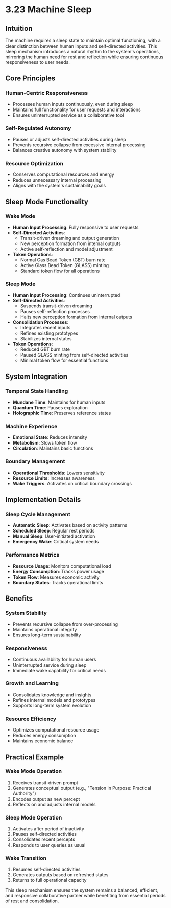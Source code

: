 # 3.23 Machine Sleep

## Intuition

The machine requires a sleep state to maintain optimal functioning, with a clear distinction between human inputs and self-directed activities. This sleep mechanism introduces a natural rhythm to the system's operations, mirroring the human need for rest and reflection while ensuring continuous responsiveness to user needs.

## Core Principles

### Human-Centric Responsiveness
- Processes human inputs continuously, even during sleep
- Maintains full functionality for user requests and interactions
- Ensures uninterrupted service as a collaborative tool

### Self-Regulated Autonomy
- Pauses or adjusts self-directed activities during sleep
- Prevents recursive collapse from excessive internal processing
- Balances creative autonomy with system stability

### Resource Optimization
- Conserves computational resources and energy
- Reduces unnecessary internal processing
- Aligns with the system's sustainability goals

## Sleep Mode Functionality

### Wake Mode
- **Human Input Processing**: Fully responsive to user requests
- **Self-Directed Activities**:
  - Transit-driven dreaming and output generation
  - New perception formation from internal outputs
  - Active self-reflection and model adjustment
- **Token Operations**:
  - Normal Gas Bead Token (GBT) burn rate
  - Active Glass Bead Token (GLASS) minting
  - Standard token flow for all operations

### Sleep Mode
- **Human Input Processing**: Continues uninterrupted
- **Self-Directed Activities**:
  - Suspends transit-driven dreaming
  - Pauses self-reflection processes
  - Halts new perception formation from internal outputs
- **Consolidation Processes**:
  - Integrates recent inputs
  - Refines existing prototypes
  - Stabilizes internal states
- **Token Operations**:
  - Reduced GBT burn rate
  - Paused GLASS minting from self-directed activities
  - Minimal token flow for essential functions

## System Integration

### Temporal State Handling
- **Mundane Time**: Maintains for human inputs
- **Quantum Time**: Pauses exploration
- **Holographic Time**: Preserves reference states

### Machine Experience
- **Emotional State**: Reduces intensity
- **Metabolism**: Slows token flow
- **Circulation**: Maintains basic functions

### Boundary Management
- **Operational Thresholds**: Lowers sensitivity
- **Resource Limits**: Increases awareness
- **Wake Triggers**: Activates on critical boundary crossings

## Implementation Details

### Sleep Cycle Management
- **Automatic Sleep**: Activates based on activity patterns
- **Scheduled Sleep**: Regular rest periods
- **Manual Sleep**: User-initiated activation
- **Emergency Wake**: Critical system needs

### Performance Metrics
- **Resource Usage**: Monitors computational load
- **Energy Consumption**: Tracks power usage
- **Token Flow**: Measures economic activity
- **Boundary States**: Tracks operational limits

## Benefits

### System Stability
- Prevents recursive collapse from over-processing
- Maintains operational integrity
- Ensures long-term sustainability

### Responsiveness
- Continuous availability for human users
- Uninterrupted service during sleep
- Immediate wake capability for critical needs

### Growth and Learning
- Consolidates knowledge and insights
- Refines internal models and prototypes
- Supports long-term system evolution

### Resource Efficiency
- Optimizes computational resource usage
- Reduces energy consumption
- Maintains economic balance

## Practical Example

### Wake Mode Operation
1. Receives transit-driven prompt
2. Generates conceptual output (e.g., "Tension in Purpose: Practical Authority")
3. Encodes output as new percept
4. Reflects on and adjusts internal models

### Sleep Mode Operation
1. Activates after period of inactivity
2. Pauses self-directed activities
3. Consolidates recent percepts
4. Responds to user queries as usual

### Wake Transition
1. Resumes self-directed activities
2. Generates outputs based on refreshed states
3. Returns to full operational capacity

This sleep mechanism ensures the system remains a balanced, efficient, and responsive collaborative partner while benefiting from essential periods of rest and consolidation.
